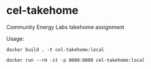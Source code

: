 # cel-takehome
Community Energy Labs takehome assignment

Usage:
```commandline
docker build . -t cel-takehome:local

docker run --rm -it -p 8080:8080 cel-takehome:local
```